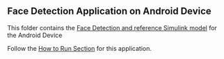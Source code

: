 ## Face Detection Application on Android Device
This folder contains the [Face Detection and reference Simulink model](https://github.com/AqeelJar/Android-Arduino_Face_Detection_Robot/blob/main/Face%20Detection%20App/FaceDetectionApp.slx) for the Android Device

Follow the [How to Run Section](https://github.com/AqeelJar/Android-Arduino_Face_Detection_Robot/tree/main?tab=readme-ov-file#face-detection-application-on-android-device) for this application.
